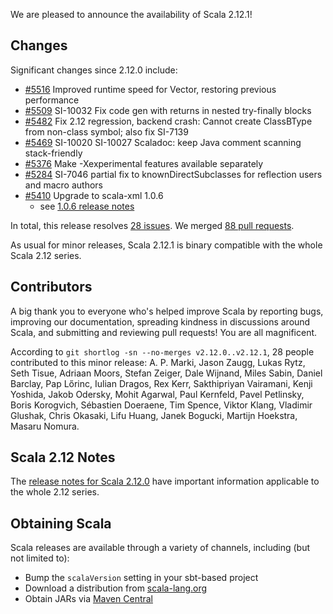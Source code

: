 We are pleased to announce the availability of Scala 2.12.1!

## Changes

Significant changes since 2.12.0 include:

* [#5516](https://github.com/scala/scala/pull/5516) Improved runtime speed for Vector, restoring previous performance
* [#5509](https://github.com/scala/scala/pull/5509) SI-10032 Fix code gen with returns in nested try-finally blocks
* [#5482](https://github.com/scala/scala/pull/5482) Fix 2.12 regression, backend crash: Cannot create ClassBType from non-class symbol; also fix SI-7139
* [#5469](https://github.com/scala/scala/pull/5469) SI-10020 SI-10027 Scaladoc: keep Java comment scanning stack-friendly
* [#5376](https://github.com/scala/scala/pull/5376) Make -Xexperimental features available separately
* [#5284](https://github.com/scala/scala/pull/5284) SI-7046 partial fix to knownDirectSubclasses for reflection users and macro authors
* [#5410](https://github.com/scala/scala/pull/5410) Upgrade to scala-xml 1.0.6
    * see [1.0.6 release notes](https://github.com/scala/scala-xml/releases/tag/v1.0.6)

In total, this release resolves [28 issues](https://issues.scala-lang.org/issues/?jql=project%20%3D%20SI%20AND%20resolution%20%3D%20Fixed%20AND%20fixVersion%20in%20%28%22Scala%202.12.1%22%29%20ORDER%20BY%20component%20ASC%2C%20priority%20DESC).  We merged [88 pull requests](https://github.com/scala/scala/pulls?q=is%3Apr+is%3Amerged+milestone%3A2.12.1).

As usual for minor releases, Scala 2.12.1 is binary compatible with the whole Scala 2.12 series.

## Contributors

A big thank you to everyone who's helped improve Scala by reporting bugs, improving our documentation, spreading kindness in discussions around Scala, and submitting and reviewing pull requests! You are all magnificent.

According to `git shortlog -sn --no-merges v2.12.0..v2.12.1`, 28 people contributed to this minor release: A. P. Marki, Jason Zaugg, Lukas Rytz, Seth Tisue, Adriaan Moors, Stefan Zeiger, Dale Wijnand, Miles Sabin, Daniel Barclay, Pap Lőrinc, Iulian Dragos, Rex Kerr, Sakthipriyan Vairamani, Kenji Yoshida, Jakob Odersky, Mohit Agarwal, Paul Kernfeld, Pavel Petlinsky, Boris Korogvich, Sébastien Doeraene, Tim Spence, Viktor Klang, Vladimir Glushak, Chris Okasaki, Lifu Huang, Janek Bogucki, Martijn Hoekstra, Masaru Nomura.

## Scala 2.12 Notes

The [release notes for Scala 2.12.0](http://scala-lang.org/news/2.12.0) have important information applicable to the whole 2.12 series.

## Obtaining Scala

Scala releases are available through a variety of channels, including (but not limited to):

* Bump the `scalaVersion` setting in your sbt-based project
* Download a distribution from [scala-lang.org](http://scala-lang.org/download/2.12.1.html)
* Obtain JARs via [Maven Central](http://search.maven.org/#search%7Cga%7C1%7Cg%3A%22org.scala-lang%22%20AND%20v%3A%222.12.1%22)
